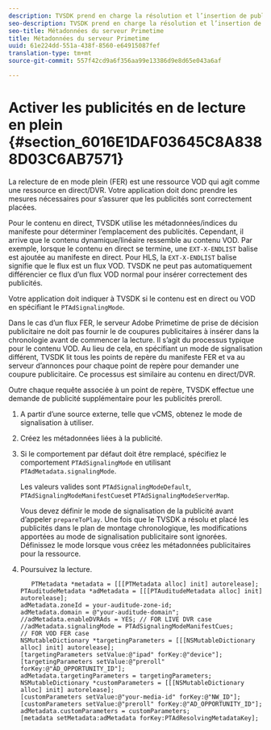 ```yaml
---
description: TVSDK prend en charge la résolution et l’insertion de publicités pour VOD et les flux vidéo/linéaires.
seo-description: TVSDK prend en charge la résolution et l’insertion de publicités pour VOD et les flux vidéo/linéaires.
seo-title: Métadonnées du serveur Primetime
title: Métadonnées du serveur Primetime
uuid: 61e224dd-551a-438f-8560-e64915087fef
translation-type: tm+mt
source-git-commit: 557f42cd9a6f356aa99e13386d9e8d65e043a6af

---
```



# Activer les publicités en  de lecture en plein {#section_6016E1DAF03645C8A8388D03C6AB7571}

La relecture de  en mode plein (FER) est une ressource VOD qui agit comme une ressource en direct/DVR. Votre application doit donc prendre les mesures nécessaires pour s’assurer que les publicités sont correctement placées.

Pour le contenu en direct, TVSDK utilise les métadonnées/indices du manifeste pour déterminer l’emplacement des publicités. Cependant, il arrive que le contenu dynamique/linéaire ressemble au contenu VOD. Par exemple, lorsque le contenu en direct se termine, une `EXT-X-ENDLIST` balise est ajoutée au manifeste en direct. Pour HLS, la `EXT-X-ENDLIST` balise signifie que le flux est un flux VOD. TVSDK ne peut pas automatiquement différencier ce flux d’un flux VOD normal pour insérer correctement des publicités.

Votre application doit indiquer à TVSDK si le contenu est en direct ou VOD en spécifiant le `PTAdSignalingMode`.

Dans le cas d’un flux FER, le serveur Adobe Primetime de prise de décision publicitaire ne doit pas fournir le de coupures publicitaires à insérer dans la chronologie avant de commencer la lecture. Il s’agit du processus typique pour le contenu VOD. Au lieu de cela, en spécifiant un mode de signalisation différent, TVSDK lit tous les points de repère du manifeste FER et va au serveur d’annonces pour chaque point de repère pour demander une coupure publicitaire. Ce processus est similaire au contenu en direct/DVR.

Outre chaque requête associée à un point de repère, TVSDK effectue une demande de publicité supplémentaire pour les publicités preroll.

1. A partir d’une source externe, telle que vCMS, obtenez le mode de signalisation à utiliser.
1. Créez les métadonnées liées à la publicité.
1. Si le comportement par défaut doit être remplacé, spécifiez le comportement `PTAdSignalingMode` en utilisant `PTAdMetadata.signalingMode`.

   Les valeurs valides sont `PTAdSignalingModeDefault`, `PTAdSignalingModeManifestCues`et `PTAdSignalingModeServerMap`.

   Vous devez définir le mode de signalisation de la publicité avant d’appeler `prepareToPlay`. Une fois que le TVSDK a résolu et placé les publicités dans le plan de montage chronologique, les modifications apportées au mode de signalisation publicitaire sont ignorées. Définissez le mode lorsque vous créez les métadonnées publicitaires pour la ressource.

1. Poursuivez la lecture.

   ```
      PTMetadata *metadata = [[[PTMetadata alloc] init] autorelease]; 
   PTAuditudeMetadata *adMetadata = [[[PTAuditudeMetadata alloc] init] autorelease]; 
   adMetadata.zoneId = your-auditude-zone-id; 
   adMetadata.domain = @"your-auditude-domain"; 
   //adMetadata.enableDVRAds = YES; // FOR LIVE DVR case 
   //adMetadata.signalingMode = PTAdSignalingModeManifestCues;  
   // FOR VOD FER case 
   NSMutableDictionary *targetingParameters = [[[NSMutableDictionary alloc] init] autorelease]; 
   [targetingParameters setValue:@"ipad" forKey:@"device"]; 
   [targetingParameters setValue:@"preroll" forKey:@"AD_OPPORTUNITY_ID"]; 
   adMetadata.targetingParameters = targetingParameters; 
   NSMutableDictionary *customParameters = [[[NSMutableDictionary alloc] init] autorelease]; 
   [customParameters setValue:@"your-media-id" forKey:@"NW_ID"]; 
   [customParameters setValue:@"preroll" forKey:@"AD_OPPORTUNITY_ID"]; 
   adMetadata.customParameters = customParameters; 
   [metadata setMetadata:adMetadata forKey:PTAdResolvingMetadataKey]; 
   ```
